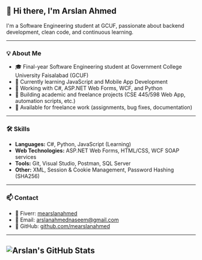 ## 👋 Hi there, I'm Arslan Ahmed

I'm a Software Engineering student at GCUF, passionate about backend development, clean code, and continuous learning.

---

### 💡 About Me

- 🎓 Final-year Software Engineering student at Government College University Faisalabad (GCUF)
- 🌱 Currently learning JavaScript and Mobile App Development
- 🔧 Working with C#, ASP.NET Web Forms, WCF, and Python
- 📁 Building academic and freelance projects (CSE 445/598 Web App, automation scripts, etc.)
- 💬 Available for freelance work (assignments, bug fixes, documentation)

---

### 🛠️ Skills

- **Languages:** C#, Python, JavaScript (Learning)
- **Web Technologies:** ASP.NET Web Forms, HTML/CSS, WCF SOAP services
- **Tools:** Git, Visual Studio, Postman, SQL Server
- **Other:** XML, Session & Cookie Management, Password Hashing (SHA256)

---

### 📫 Contact

- 🔗 Fiverr: [mearslanahmed](https://www.fiverr.com/mearslanahmed)
- 📧 Email: arslanahmednaseem@gmail.com
- 💼 GitHub: [github.com/mearslanahmed](https://github.com/mearslanahmed)

---


![Arslan's GitHub Stats](https://github-readme-stats.vercel.app/api?username=mearslanahmed&show_icons=true&theme=default)
---
